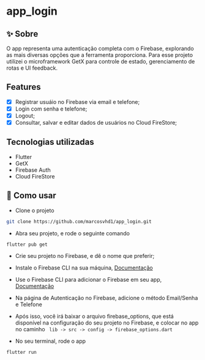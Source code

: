 # app_login

## ✨ Sobre
O app representa uma autenticação completa com o Firebase, explorando as mais diversas opções que a ferramenta proporciona.
Para esse projeto utilizei o microframework GetX para controle de estado, gerenciamento de rotas e UI feedback.

## Features
- [x] Registrar usuáio no Firebase via email e telefone;
- [x] Login com senha e telefone;
- [x] Logout;
- [x] Consultar, salvar e editar dados de usuários no Cloud FireStore;

## Tecnologias utilizadas
- Flutter
- GetX
- Firebase Auth
- Cloud FireStore

## 🚀 Como usar
- Clone o projeto

```sh
git clone https://github.com/marcosvhd1/app_login.git
```

- Abra seu projeto, e rode o seguinte comando

```sh
flutter pub get
```

- Crie seu projeto no Firebase, e dê o nome que preferir;

- Instale o Firebase CLI na sua máquina, <a href="https://firebase.google.com/docs/cli">Documentação</a>

- Use o Firebase CLI para adicionar o Firebase em seu app, <a href="https://firebase.google.com/docs/flutter/setup?platform=android">Documentação</a>

- Na página de Autenticação no Firebase, adicione o método Email/Senha e Telefone

- Após isso, você irá baixar o arquivo firebase_options, que está disponível na configuração do seu projeto no Firebase, e colocar no app no caminho
``` lib -> src -> config -> firebase_options.dart```

- No seu terminal, rode o app
```sh
flutter run
```
